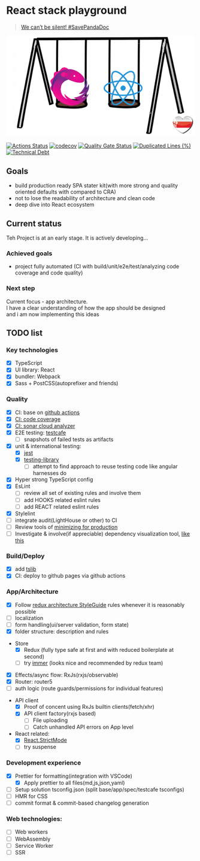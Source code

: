 # React stack playground

> [ We can’t be silent! #SavePandaDoc](https://savebelarusit.org/en/)

<img src="src/assets/playground-logo.png">

[![Actions Status](https://github.com/rodmax/react-playground/workflows/ci/badge.svg)](https://github.com/rodmax/react-playground/actions)
[![codecov](https://codecov.io/gh/rodmax/react-playground/branch/master/graph/badge.svg)](https://codecov.io/gh/rodmax/react-playground)
[![Quality Gate Status](https://sonarcloud.io/api/project_badges/measure?project=rodmax_react-playground&metric=alert_status)](https://sonarcloud.io/dashboard?id=rodmax_react-playground)
[![Duplicated Lines (%)](https://sonarcloud.io/api/project_badges/measure?project=rodmax_react-playground&metric=duplicated_lines_density)](https://sonarcloud.io/dashboard?id=rodmax_react-playground)
[![Technical Debt](https://sonarcloud.io/api/project_badges/measure?project=rodmax_react-playground&metric=sqale_index)](https://sonarcloud.io/dashboard?id=rodmax_react-playground)

## Goals

-   build production ready SPA stater kit(with more strong and quality oriented defaults with compared to CRA)
-   not to lose the readability of architecture and clean code
-   deep dive into React ecosystem

## Current status

Teh Project is at an early stage. It is actively developing...

### Achieved goals

-   project fully automated (CI with build/unit/e2e/test/analyzing code coverage and code quality)

### Next step

Current focus - app architecture.<br>
I have a clear understanding of how the app should be designed <br>
and i am now implementing this ideas

## TODO list

### Key technologies

-   [x] TypeScript
-   [x] UI library: React
-   [x] bundler: Webpack
-   [x] Sass + PostCSS(autoprefixer and friends)

### Quality

-   [x] CI: base on [github actions](https://github.com/rodmax/react-playground/actions)
-   [x] [CI: code coverage](https://codecov.io/gh/rodmax/react-playground)
-   [x] [CI: sonar cloud analyzer](https://sonarcloud.io/dashboard?id=rodmax_react-playground)
-   [x] E2E testing: [testcafe](https://devexpress.github.io/testcafe/)
    -   [ ] snapshots of failed tests as artifacts
-   [x] unit & international testing:
    -   [x] [jest](https://jestjs.io/)
    -   [x] [testing-library](https://testing-library.com/)
        -   [ ] attempt to find approach to reuse testing code like angular harnesses do
-   [x] Hyper strong TypeScript config
-   [x] EsLint
    -   [ ] review all set of existing rules and involve them
    -   [ ] add HOOKS related eslint rules
    -   [ ] add REACT related eslint rules
-   [x] Stylelint
-   [ ] integrate audit(LightHouse or other) to CI
-   [ ] Review tools of [minimizing for production](https://webpack.js.org/plugins/mini-css-extract-plugin/#minimizing-for-production)
-   [ ] Investigate & involve(if appreciable) dependency visualization tool, [like this](https://arkit.pro/svg/UDfDp34EW20C0C2zh-YeWrym37waaQe4sf82-dqTdI-vq3fv7r80MavQoKbGJ6s_t8In--2Vj8kYFKbFFAWq1jZuvcAL7PSL9_AS-WmGMEDtlbU28LS0)

### Build/Deploy

-   [x] add [tslib](https://www.npmjs.com/package/tslib)
-   [x] CI: deploy to github pages via github actions

### App/Architecture

-   [x] Follow [redux architecture StyleGuide](https://redux.js.org/style-guide/style-guide) rules whenever it is reasonably possible
-   [ ] localization
-   [ ] form handling(ui/server validation, form state)
-   [x] folder structure: description and rules
-   Store
    -   [x] Redux (fully type safe at first and with reduced boilerplate at second)
    -   [ ] try [immer](https://immerjs.github.io/immer/docs/introduction) (looks nice and recommended by redux team)
-   [x] Effects/async flow: RxJs(rxjs/observable)
-   [x] Router: router5
-   [ ] auth logic (route guards/permissions for individual features)
-   API client
    -   [x] Proof of concent using RxJs builtin clients(fetch/xhr)
    -   [x] API client factory(rxjs based)
        -   [ ] File uploading
        -   [ ] Catch unhandled API errors on App level
-   React related:
    -   [x] [React.StrictMode](https://reactjs.org/docs/strict-mode.html)
    -   [ ] try suspense

### Development experience

-   [x] Prettier for formatting(integration with VSCode)
    -   [x] Apply prettier to all files(md,js,json,yaml)
-   [ ] Setup solution tsconfig.json (split base/app/spec/testcafe tsconfigs)
-   [ ] HMR for CSS
-   [ ] commit format & commit-based changelog generation

### Web technologies:

-   [ ] Web workers
-   [ ] WebAssembly
-   [ ] Service Worker
-   [ ] SSR
